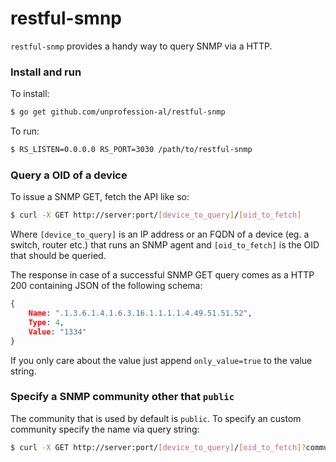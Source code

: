 # restful-smnp

`restful-snmp` provides a handy way to query SNMP via a HTTP.

### Install and run

To install:

```sh
$ go get github.com/unprofession-al/restful-snmp
```

To run:

```sh
$ RS_LISTEN=0.0.0.0 RS_PORT=3030 /path/to/restful-snmp 
```

### Query a OID of a device
To issue a SNMP GET, fetch the API like so:
```sh
$ curl -X GET http://server:port/[device_to_query]/[oid_to_fetch]
```
Where `[device_to_query]` is an IP address or an FQDN of a device (eg. a switch, router etc.) that runs an SNMP agent and `[oid_to_fetch]` is the OID that should be queried. 

The response in case of a successful SNMP GET query comes as a HTTP 200 containing JSON of the following schema:
```json
{
    Name: ".1.3.6.1.4.1.6.3.16.1.1.1.1.4.49.51.51.52",
    Type: 4,
    Value: "1334"
}
```
If you only care about the value just append `only_value=true` to the value string.

### Specify a SNMP community other that `public`
The community that is used by default is `public`. To specify an custom community specify the name via query string: 
```sh
$ curl -X GET http://server:port/[device_to_query]/[oid_to_fetch]?community=[community_name]
```
